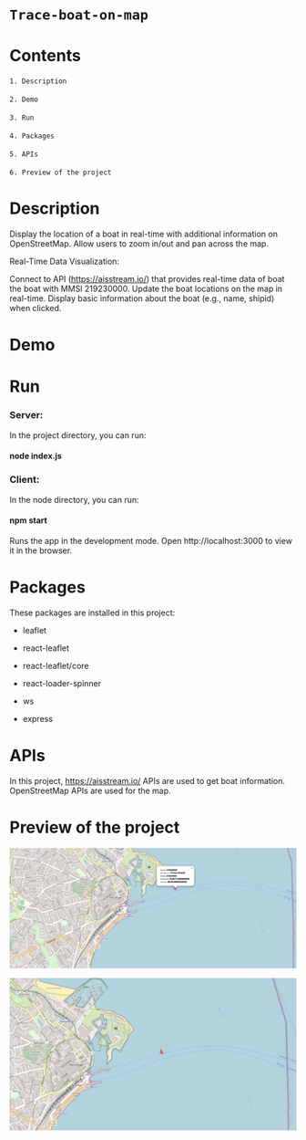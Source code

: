 # `Trace-boat-on-map`

# Contents

    1. Description

    2. Demo
    
    3. Run

    4. Packages
    
    5. APIs

    6. Preview of the project

       

# Description

Display the location of a boat in real-time with additional information on OpenStreetMap.
Allow users to zoom in/out and pan across the map.

Real-Time Data Visualization:

Connect to API (https://aisstream.io/) that provides real-time data of boat the boat with MMSI 219230000.
Update the boat locations on the map in real-time.
Display basic information about the boat (e.g., name, shipid) when clicked.

# Demo


# Run

### Server:
In the project directory, you can run:
#### node index.js

### Client:
In the node directory, you can run:
#### npm start

Runs the app in the development mode.
Open http://localhost:3000 to view it in the browser.

# Packages

These packages are installed in this project:

- leaflet

- react-leaflet

- react-leaflet/core

- react-loader-spinner

- ws

- express

# APIs

In this project, https://aisstream.io/ APIs are used to get boat information.
OpenStreetMap APIs are used for the map.


# Preview of the project

![Optional Text](1.jpeg)

![Optional Text](2.jpeg)

